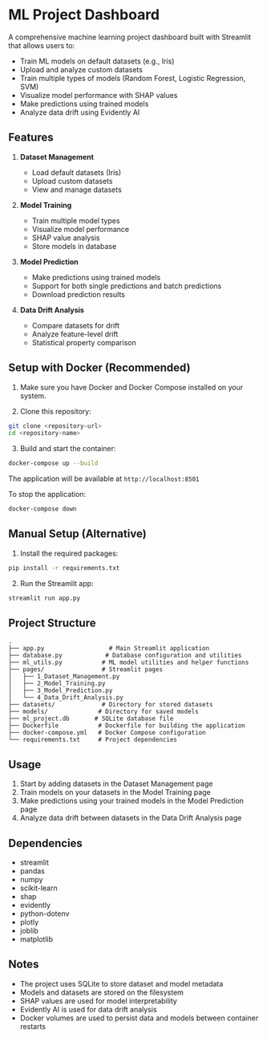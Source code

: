 # ML Project Dashboard

A comprehensive machine learning project dashboard built with Streamlit that allows users to:

-   Train ML models on default datasets (e.g., Iris)
-   Upload and analyze custom datasets
-   Train multiple types of models (Random Forest, Logistic Regression, SVM)
-   Visualize model performance with SHAP values
-   Make predictions using trained models
-   Analyze data drift using Evidently AI

## Features

1. **Dataset Management**

    - Load default datasets (Iris)
    - Upload custom datasets
    - View and manage datasets

2. **Model Training**

    - Train multiple model types
    - Visualize model performance
    - SHAP value analysis
    - Store models in database

3. **Model Prediction**

    - Make predictions using trained models
    - Support for both single predictions and batch predictions
    - Download prediction results

4. **Data Drift Analysis**
    - Compare datasets for drift
    - Analyze feature-level drift
    - Statistical property comparison

## Setup with Docker (Recommended)

1. Make sure you have Docker and Docker Compose installed on your system.

2. Clone this repository:

```bash
git clone <repository-url>
cd <repository-name>
```

3. Build and start the container:

```bash
docker-compose up --build
```

The application will be available at `http://localhost:8501`

To stop the application:

```bash
docker-compose down
```

## Manual Setup (Alternative)

1. Install the required packages:

```bash
pip install -r requirements.txt
```

2. Run the Streamlit app:

```bash
streamlit run app.py
```

## Project Structure

```
.
├── app.py                  # Main Streamlit application
├── database.py            # Database configuration and utilities
├── ml_utils.py           # ML model utilities and helper functions
├── pages/                # Streamlit pages
│   ├── 1_Dataset_Management.py
│   ├── 2_Model_Training.py
│   ├── 3_Model_Prediction.py
│   └── 4_Data_Drift_Analysis.py
├── datasets/             # Directory for stored datasets
├── models/              # Directory for saved models
├── ml_project.db       # SQLite database file
├── Dockerfile           # Dockerfile for building the application
├── docker-compose.yml   # Docker Compose configuration
└── requirements.txt     # Project dependencies
```

## Usage

1. Start by adding datasets in the Dataset Management page
2. Train models on your datasets in the Model Training page
3. Make predictions using your trained models in the Model Prediction page
4. Analyze data drift between datasets in the Data Drift Analysis page

## Dependencies

-   streamlit
-   pandas
-   numpy
-   scikit-learn
-   shap
-   evidently
-   python-dotenv
-   plotly
-   joblib
-   matplotlib

## Notes

-   The project uses SQLite to store dataset and model metadata
-   Models and datasets are stored on the filesystem
-   SHAP values are used for model interpretability
-   Evidently AI is used for data drift analysis
-   Docker volumes are used to persist data and models between container restarts
